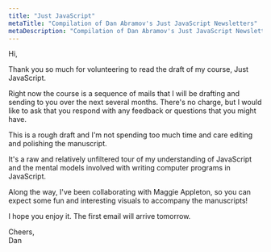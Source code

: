 ```yaml
---
title: "Just JavaScript"
metaTitle: "Compilation of Dan Abramov's Just JavaScript Newsletters"
metaDescription: "Compilation of Dan Abramov's Just JavaScript Newsletters"
---
```


Hi,

Thank you so much for volunteering to read the draft of my course, Just JavaScript.

Right now the course is a sequence of mails that I will be drafting and sending to you over the next several months.
There's no charge, but I would like to ask that you respond with any feedback or questions that you might have.

This is a rough draft and I'm not spending too much time and care editing and polishing the manuscript.

It's a raw and relatively unfiltered tour of my understanding of JavaScript and the mental models involved with writing computer programs in JavaScript.

Along the way, I've been collaborating with Maggie Appleton, so you can expect some fun and interesting visuals to accompany the manuscripts!

I hope you enjoy it. The first email will arrive tomorrow.

Cheers,  
Dan

